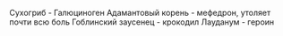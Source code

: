 Сухогриб - Галюциноген
Адамантовый корень - мефедрон, утоляет почти всю боль
Гоблинский заусенец - крокодил 
Лауданум - героин